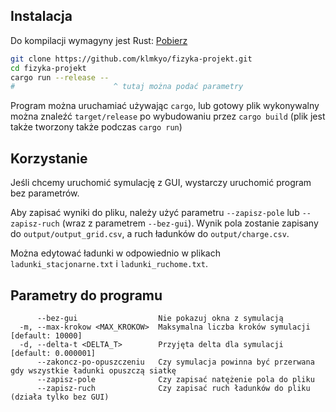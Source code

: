 ## Instalacja
Do kompilacji wymagyny jest Rust: [Pobierz](https://www.rust-lang.org/tools/install)

```bash
git clone https://github.com/klmkyo/fizyka-projekt.git
cd fizyka-projekt
cargo run --release --
#                      ^ tutaj można podać parametry
```

Program można uruchamiać używając `cargo`, lub gotowy plik wykonywalny można znaleźć `target/release` po wybudowaniu przez `cargo build` (plik jest także tworzony także podczas `cargo run`)

## Korzystanie
Jeśli chcemy uruchomić symulację z GUI, wystarczy uruchomić program bez parametrów.

Aby zapisać wyniki do pliku, należy użyć parametru `--zapisz-pole` lub `--zapisz-ruch` (wraz z parametrem `--bez-gui`). Wynik pola zostanie zapisany do `output/output_grid.csv`, a ruch ładunków do `output/charge.csv`.

Można edytować ładunki w odpowiednio w plikach `ladunki_stacjonarne.txt` i `ladunki_ruchome.txt`.

## Parametry do programu
```
      --bez-gui                  Nie pokazuj okna z symulacją
  -m, --max-krokow <MAX_KROKOW>  Maksymalna liczba kroków symulacji [default: 10000]
  -d, --delta-t <DELTA_T>        Przyjęta delta dla symulacji [default: 0.000001]
      --zakoncz-po-opuszczeniu   Czy symulacja powinna być przerwana gdy wszystkie ładunki opuszczą siatkę
      --zapisz-pole              Czy zapisać natężenie pola do pliku
      --zapisz-ruch              Czy zapisać ruch ładunków do pliku (działa tylko bez GUI)
```
